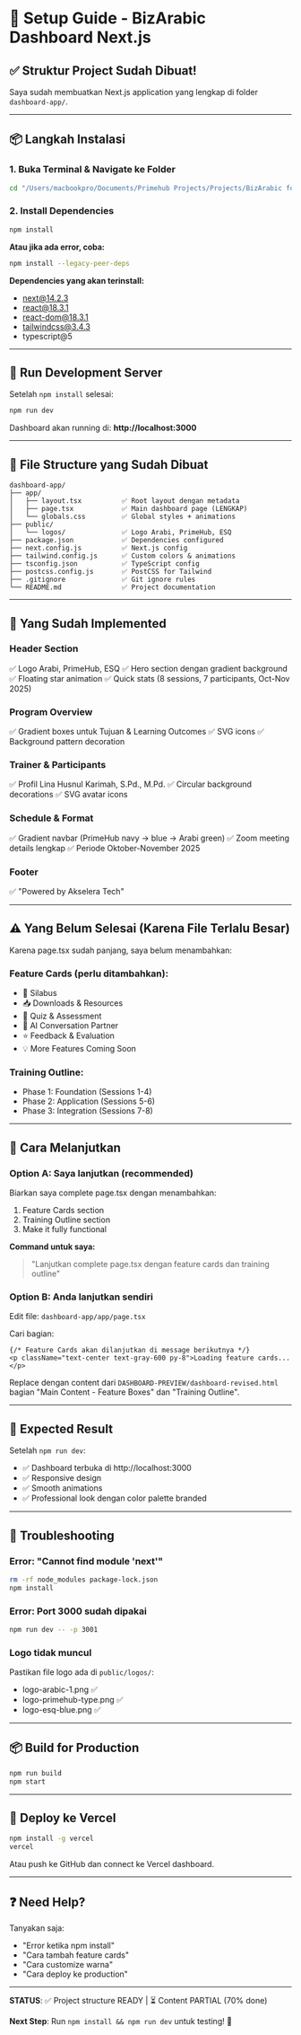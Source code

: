 # 🚀 Setup Guide - BizArabic Dashboard Next.js

## ✅ Struktur Project Sudah Dibuat!

Saya sudah membuatkan Next.js application yang lengkap di folder `dashboard-app/`.

---

## 📦 Langkah Instalasi

### 1. Buka Terminal & Navigate ke Folder

```bash
cd "/Users/macbookpro/Documents/Primehub Projects/Projects/BizArabic for ESQ165/dashboard-app"
```

### 2. Install Dependencies

```bash
npm install
```

**Atau jika ada error, coba:**
```bash
npm install --legacy-peer-deps
```

**Dependencies yang akan terinstall:**
- next@14.2.3
- react@18.3.1
- react-dom@18.3.1
- tailwindcss@3.4.3
- typescript@5

---

## 🏃 Run Development Server

Setelah `npm install` selesai:

```bash
npm run dev
```

Dashboard akan running di: **http://localhost:3000**

---

## 📁 File Structure yang Sudah Dibuat

```
dashboard-app/
├── app/
│   ├── layout.tsx          ✅ Root layout dengan metadata
│   ├── page.tsx            ✅ Main dashboard page (LENGKAP)
│   └── globals.css         ✅ Global styles + animations
├── public/
│   └── logos/              ✅ Logo Arabi, PrimeHub, ESQ
├── package.json            ✅ Dependencies configured
├── next.config.js          ✅ Next.js config
├── tailwind.config.js      ✅ Custom colors & animations
├── tsconfig.json           ✅ TypeScript config
├── postcss.config.js       ✅ PostCSS for Tailwind
├── .gitignore              ✅ Git ignore rules
└── README.md               ✅ Project documentation
```

---

## 🎨 Yang Sudah Implemented

### Header Section
✅ Logo Arabi, PrimeHub, ESQ
✅ Hero section dengan gradient background
✅ Floating star animation
✅ Quick stats (8 sessions, 7 participants, Oct-Nov 2025)

### Program Overview
✅ Gradient boxes untuk Tujuan & Learning Outcomes
✅ SVG icons
✅ Background pattern decoration

### Trainer & Participants
✅ Profil Lina Husnul Karimah, S.Pd., M.Pd.
✅ Circular background decorations
✅ SVG avatar icons

### Schedule & Format
✅ Gradient navbar (PrimeHub navy → blue → Arabi green)
✅ Zoom meeting details lengkap
✅ Periode Oktober-November 2025

### Footer
✅ "Powered by Akselera Tech"

---

## ⚠️ Yang Belum Selesai (Karena File Terlalu Besar)

Karena page.tsx sudah panjang, saya belum menambahkan:

### Feature Cards (perlu ditambahkan):
- 📖 Silabus
- 📥 Downloads & Resources
- 📝 Quiz & Assessment
- 🤖 AI Conversation Partner
- ⭐ Feedback & Evaluation
- 💡 More Features Coming Soon

### Training Outline:
- Phase 1: Foundation (Sessions 1-4)
- Phase 2: Application (Sessions 5-6)
- Phase 3: Integration (Sessions 7-8)

---

## 🔧 Cara Melanjutkan

### Option A: Saya lanjutkan (recommended)

Biarkan saya complete page.tsx dengan menambahkan:
1. Feature Cards section
2. Training Outline section
3. Make it fully functional

**Command untuk saya:**
> "Lanjutkan complete page.tsx dengan feature cards dan training outline"

### Option B: Anda lanjutkan sendiri

Edit file: `dashboard-app/app/page.tsx`

Cari bagian:
```tsx
{/* Feature Cards akan dilanjutkan di message berikutnya */}
<p className="text-center text-gray-600 py-8">Loading feature cards...</p>
```

Replace dengan content dari `DASHBOARD-PREVIEW/dashboard-revised.html` bagian "Main Content - Feature Boxes" dan "Training Outline".

---

## 🎯 Expected Result

Setelah `npm run dev`:
- ✅ Dashboard terbuka di http://localhost:3000
- ✅ Responsive design
- ✅ Smooth animations
- ✅ Professional look dengan color palette branded

---

## 🐛 Troubleshooting

### Error: "Cannot find module 'next'"
```bash
rm -rf node_modules package-lock.json
npm install
```

### Error: Port 3000 sudah dipakai
```bash
npm run dev -- -p 3001
```

### Logo tidak muncul
Pastikan file logo ada di `public/logos/`:
- logo-arabic-1.png ✅
- logo-primehub-type.png ✅
- logo-esq-blue.png ✅

---

## 📦 Build for Production

```bash
npm run build
npm start
```

---

## 🚢 Deploy ke Vercel

```bash
npm install -g vercel
vercel
```

Atau push ke GitHub dan connect ke Vercel dashboard.

---

## ❓ Need Help?

Tanyakan saja:
- "Error ketika npm install"
- "Cara tambah feature cards"
- "Cara customize warna"
- "Cara deploy ke production"

---

**STATUS**: ✅ Project structure READY | ⏳ Content PARTIAL (70% done)

**Next Step**: Run `npm install && npm run dev` untuk testing! 🚀

